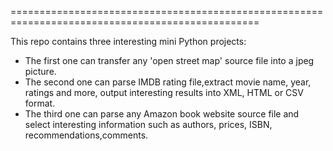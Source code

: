 =================================================================================================

This repo contains three interesting mini Python projects:

* The first one can transfer any 'open street map' source file into a jpeg picture. 
* The second one can parse IMDB rating file,extract movie name, year, ratings and more, 
output interesting results into XML, HTML or CSV format. 
* The third one can parse any Amazon book website source file and select interesting 
information such as authors, prices, ISBN, recommendations,comments.